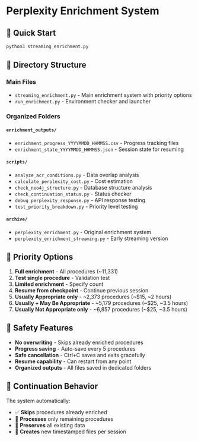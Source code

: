 # Perplexity Enrichment System

## 🚀 Quick Start
```bash
python3 streaming_enrichment.py
```

## 📁 Directory Structure

### **Main Files**
- `streaming_enrichment.py` - Main enrichment system with priority options
- `run_enrichment.py` - Environment checker and launcher

### **Organized Folders**

#### `enrichment_outputs/`
- `enrichment_progress_YYYYMMDD_HHMMSS.csv` - Progress tracking files
- `enrichment_state_YYYYMMDD_HHMMSS.json` - Session state for resuming

#### `scripts/`
- `analyze_acr_conditions.py` - Data overlap analysis
- `calculate_perplexity_cost.py` - Cost estimation
- `check_neo4j_structure.py` - Database structure analysis
- `check_continuation_status.py` - Status checker
- `debug_perplexity_response.py` - API response testing
- `test_priority_breakdown.py` - Priority level testing

#### `archive/`
- `perplexity_enrichment.py` - Original enrichment system
- `perplexity_enrichment_streaming.py` - Early streaming version

## 🎯 Priority Options

1. **Full enrichment** - All procedures (~11,331)
2. **Test single procedure** - Validation test  
3. **Limited enrichment** - Specify count
4. **Resume from checkpoint** - Continue previous session
5. **Usually Appropriate only** - ~2,373 procedures (~$15, ~2 hours)
6. **Usually + May Be Appropriate** - ~5,179 procedures (~$25, ~3.5 hours)
7. **Usually Not Appropriate only** - ~6,857 procedures (~$25, ~3.5 hours)

## 💾 Safety Features

- **No overwriting** - Skips already enriched procedures
- **Progress saving** - Auto-save every 5 procedures
- **Safe cancellation** - Ctrl+C saves and exits gracefully
- **Resume capability** - Can restart from any point
- **Organized outputs** - All files saved in dedicated folders

## 🔄 Continuation Behavior

The system automatically:
- ✅ **Skips** procedures already enriched
- 🔄 **Processes** only remaining procedures  
- 💾 **Preserves** all existing data
- 📁 **Creates** new timestamped files per session 